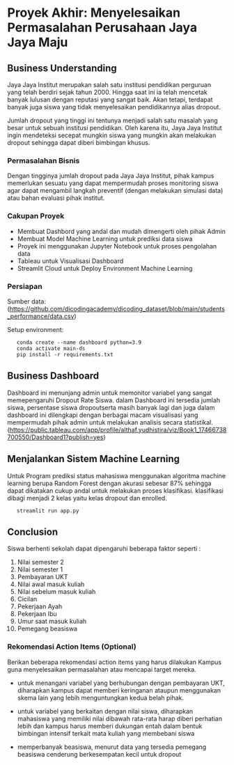 # Proyek Akhir: Menyelesaikan Permasalahan Perusahaan Jaya Jaya Maju

## Business Understanding

Jaya Jaya Institut merupakan salah satu institusi pendidikan perguruan yang telah berdiri sejak tahun 2000. Hingga saat ini ia telah mencetak banyak lulusan dengan reputasi yang sangat baik. Akan tetapi, terdapat banyak juga siswa yang tidak menyelesaikan pendidikannya alias dropout.

Jumlah dropout yang tinggi ini tentunya menjadi salah satu masalah yang besar untuk sebuah institusi pendidikan. Oleh karena itu, Jaya Jaya Institut ingin mendeteksi secepat mungkin siswa yang mungkin akan melakukan dropout sehingga dapat diberi bimbingan khusus.

### Permasalahan Bisnis
Dengan tingginya jumlah dropout pada Jaya Jaya Institut, pihak kampus memerlukan sesuatu yang dapat mempermudah proses monitoring  siswa agar dapat mengambil langkah preventif (dengan melakukan simulasi data) atau bahan evaluasi pihak institut.


### Cakupan Proyek

- Membuat Dashbord yang andal dan mudah dimengerti oleh pihak Admin 
- Membuat Model Machine Learning untuk prediksi data siswa
- Proyek ini menggunakan Jupyter Notebook untuk proses pengolahan data 
- Tableau untuk Visualisasi Dashboard
- Streamlit Cloud untuk Deploy Environment Machine Learning

### Persiapan

Sumber data: (https://github.com/dicodingacademy/dicoding_dataset/blob/main/students_performance/data.csv)

Setup environment:

```
   conda create --name dashboard python=3.9
   conda activate main-ds
   pip install -r requirements.txt
```

## Business Dashboard

Dashboard ini menunjang admin untuk memonitor variabel yang sangat memepengaruhi Dropout Rate Siswa. dalam Dashboard ini tersedia jumlah siswa, persentase siswa dropoutserta masih banyak lagi dan juga dalam dashboard ini dilengkapi dengan berbagai macam visualisasi yang mempermudah pihak admin untuk melakukan analisis secara statistikal. (https://public.tableau.com/app/profile/althaf.yudhistira/viz/Book1_17466738700550/Dashboard1?publish=yes)
## Menjalankan Sistem Machine Learning
Untuk Program prediksi status mahasiswa menggunakan algoritma machine learning berupa Random Forest dengan akurasi sebesar 87% sehingga dapat dikatakan cukup andal untuk melakukan proses klasifikasi. klasifikasi dibagi menjadi 2 kelas yaitu kelas dropout dan enrolled.
```
   streamlit run app.py
```

## Conclusion

Siswa berhenti sekolah dapat dipengaruhi beberapa faktor seperti : 
1. Nilai semester 2
2. Nilai semester 1
3. Pembayaran UKT
4. Nilai awal masuk kuliah
5. Nilai sebelum masuk kuliah         
6. Cicilan
7. Pekerjaan Ayah
8. Pekerjaan Ibu                   
9. Umur saat masuk kuliah
10. Pemegang beasiswa

### Rekomendasi Action Items (Optional)

Berikan beberapa rekomendasi action items yang harus dilakukan Kampus guna menyelesaikan permasalahan atau mencapai target mereka.

- untuk menangani variabel yang berhubungan dengan pembayaran UKT, diharapkan kampus dapat memberi keringanan ataupun menggunakan skema lain yang lebih menguntungkan kedua belah pihak.

- untuk variabel yang berkaitan dengan nilai siswa, diharapkan mahasiswa yang memiliki nilai dibawah rata-rata harap diberi perhatian lebih dan kampus harus memberi dukungan entah dalam bentuk bimbingan intensif terkait mata kuliah yang membebani siswa

- memperbanyak beasiswa, menurut data yang tersedia pemegang beasiswa cenderung berkesempatan kecil untuk dropout

